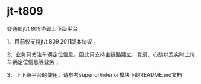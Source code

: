# jt-t809
交通部jt/t 809协议上下级平台

1、目前仅支持jt/t 809 2011版本协议；

2、业务只关注车辆定位信息，因此只支持主链路建立、登录、心跳以及实时上传车辆定位信息等业务；

3、上下级平台的使用，请参考superior/inferior模块下的README.md文档

